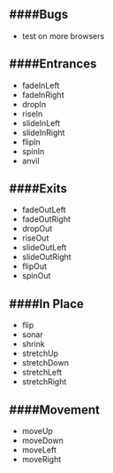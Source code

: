 ####Bugs
---
- test on more browsers

####Entrances
---
- fadeInLeft
- fadeInRight
- dropIn
- riseIn
- slideInLeft
- slideInRight
- flipIn
- spinIn
- anvil

####Exits
---
- fadeOutLeft
- fadeOutRight
- dropOut
- riseOut
- slideOutLeft
- slideOutRight
- flipOut
- spinOut

####In Place
---
- flip
- sonar
- shrink
- stretchUp
- stretchDown
- stretchLeft
- stretchRight

####Movement
---
- moveUp
- moveDown
- moveLeft
- moveRight
